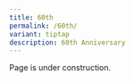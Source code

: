 ```yaml
---
title: 60th
permalink: /60th/
variant: tiptap
description: 60th Anniversary
---
```

<p>Page is under construction.</p>